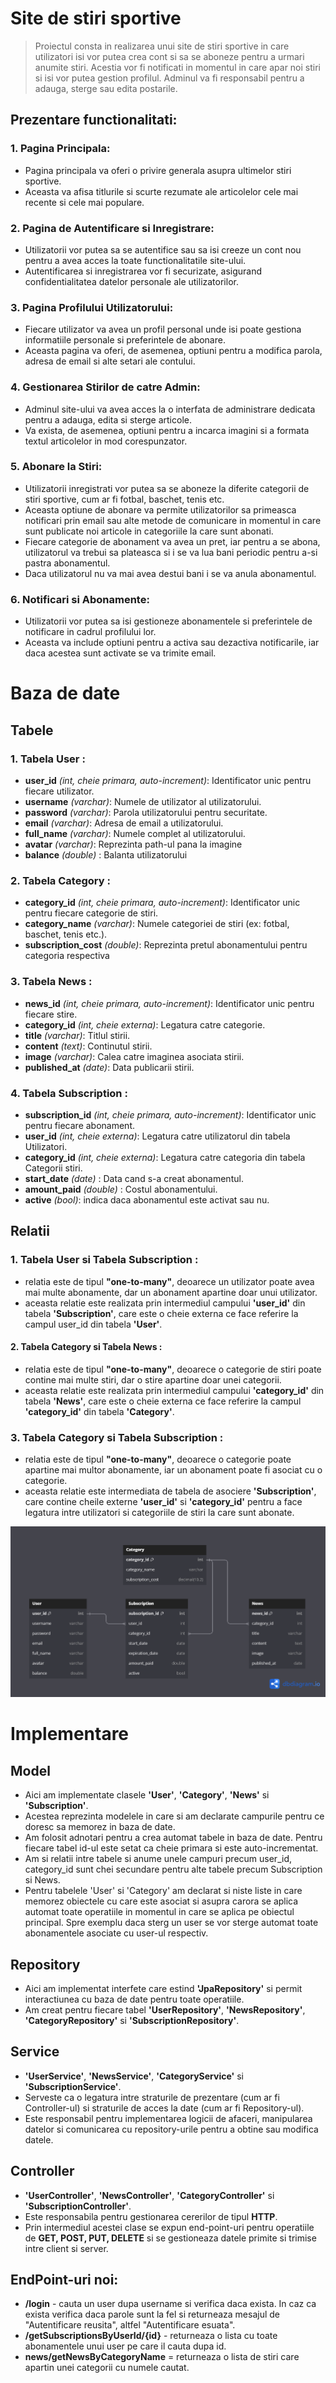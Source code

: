 # Site de stiri sportive
> Proiectul consta in realizarea unui site de stiri sportive in care utilizatori isi vor putea crea cont si sa se aboneze pentru a urmari anumite stiri. Acestia vor fi notificati in momentul in care apar noi stiri si isi vor putea gestion profilul. Adminul va fi responsabil pentru a adauga, sterge sau edita postarile.

## Prezentare functionalitati:
### 1. Pagina Principala:

- Pagina principala va oferi o privire generala asupra ultimelor stiri sportive.
- Aceasta va afisa titlurile si scurte rezumate ale articolelor cele mai recente si cele mai populare.

### 2. Pagina de Autentificare si Inregistrare:

- Utilizatorii vor putea sa se autentifice sau sa isi creeze un cont nou pentru a avea acces la toate functionalitatile site-ului.
- Autentificarea si inregistrarea vor fi securizate, asigurand confidentialitatea datelor personale ale utilizatorilor.

### 3. Pagina Profilului Utilizatorului:

- Fiecare utilizator va avea un profil personal unde isi poate gestiona informatiile personale si preferintele de abonare.
- Aceasta pagina va oferi, de asemenea, optiuni pentru a modifica parola, adresa de email si alte setari ale contului.

### 4. Gestionarea Stirilor de catre Admin:

- Adminul site-ului va avea acces la o interfata de administrare dedicata pentru a adauga, edita si sterge articole.
- Va exista, de asemenea, optiuni pentru a incarca imagini si a formata textul articolelor in mod corespunzator.

### 5. Abonare la Stiri:

- Utilizatorii inregistrati vor putea sa se aboneze la diferite categorii de stiri sportive, cum ar fi fotbal, baschet, tenis etc.
- Aceasta optiune de abonare va permite utilizatorilor sa primeasca notificari prin email sau alte metode de comunicare in momentul in care sunt publicate noi articole in categoriile la care sunt abonati.
- Fiecare categorie de abonament va avea un pret, iar pentru a se abona, utilizatorul va trebui sa plateasca si i se va lua bani periodic pentru a-si pastra abonamentul.
- Daca utilizatorul nu va mai avea destui bani i se va anula abonamentul.

### 6. Notificari si Abonamente:

- Utilizatorii vor putea sa isi gestioneze abonamentele si preferintele de notificare in cadrul profilului lor.
- Aceasta va include optiuni pentru a activa sau dezactiva notificarile, iar daca acestea sunt activate se va trimite email.


# Baza de date
## Tabele
### 1. Tabela User :
* __user_id__ _(int, cheie primara, auto-increment)_: Identificator unic pentru fiecare utilizator.
* __username__ _(varchar)_: Numele de utilizator al utilizatorului.
* __password__ _(varchar)_: Parola utilizatorului pentru securitate.
* __email__ _(varchar)_: Adresa de email a utilizatorului.
* __full_name__ _(varchar)_: Numele complet al utilizatorului.
* __avatar__ _(varchar)_: Reprezinta path-ul pana la imagine
* __balance__ _(double)_ : Balanta utilizatorului

### 2. Tabela Category :
* __category_id__ _(int, cheie primara, auto-increment)_: Identificator unic pentru fiecare categorie de stiri.
* __category_name__ _(varchar)_: Numele categoriei de stiri (ex: fotbal, baschet, tenis etc.).
* __subscription_cost__ _(double)_: Reprezinta pretul abonamentului pentru categoria respectiva


### 3. Tabela News :
* __news_id__ _(int, cheie primara, auto-increment)_: Identificator unic pentru fiecare stire.
* __category_id__ _(int, cheie externa)_: Legatura catre categorie.
* __title__ _(varchar)_: Titlul stirii.
* __content__ _(text)_: Continutul stirii.
* __image__ _(varchar)_: Calea catre imaginea asociata stirii.
* __published_at__ _(date)_: Data publicarii stirii.

### 4. Tabela Subscription :
* __subscription_id__ _(int, cheie primara, auto-increment)_: Identificator unic pentru fiecare abonament.
* __user_id__ _(int, cheie externa)_: Legatura catre utilizatorul din tabela Utilizatori.
* __category_id__ _(int, cheie externa)_: Legatura catre categoria din tabela Categorii stiri.
* __start_date__ _(date)_ : Data cand s-a creat abonamentul. 
* __amount_paid__ _(double)_ : Costul abonamentului.
* __active__ _(bool)_: indica daca abonamentul este activat sau nu.

## Relatii
### 1. Tabela User si Tabela Subscription :
- relatia este de tipul __"one-to-many"__, deoarece un utilizator poate avea mai multe abonamente, dar un abonament apartine doar unui utilizator.
- aceasta relatie este realizata prin intermediul campului __'user_id'__ din tabela __'Subscription'__, care este o cheie externa ce face referire la campul user_id din tabela __'User'__.
#### 2. Tabela Category si Tabela News : 
- relatia este de tipul __"one-to-many"__, deoarece o categorie de stiri poate contine mai multe stiri, dar o stire apartine doar unei categorii.
- aceasta relatie este realizata prin intermediul campului __'category_id'__ din tabela __'News'__, care este o cheie externa ce face referire la campul __'category_id'__ din tabela __'Category'__.
### 3. Tabela Category si Tabela Subscription :
- relatia este de tipul __"one-to-many"__, deoarece o categorie poate apartine mai multor abonamente, iar un abonament poate fi asociat cu o categorie.
- aceasta relatie este intermediata de tabela de asociere __'Subscription'__, care contine cheile externe __'user_id'__ si __'category_id'__ pentru a face legatura intre utilizatori si categoriile de stiri la care sunt abonate.

![Diagrama Bazei de date](Poze/new_diagram.png)

# Implementare
## Model
- Aici am implementate clasele __'User'__, __'Category'__, __'News'__ si __'Subscription'__.
- Acestea reprezinta modelele in care si am declarate campurile pentru ce doresc sa memorez in baza de date.
- Am folosit adnotari pentru a crea automat tabele in baza de date. Pentru fiecare tabel id-ul este setat ca cheie primara si este auto-incrementat.
- Am si relatii intre tabele si anume unele campuri precum user_id, category_id sunt chei secundare pentru alte tabele precum Subscription si News.
- Pentru tabelele 'User' si 'Category' am declarat si niste liste in care memorez obiectele cu care este asociat si asupra carora se aplica automat toate operatiile in momentul in care se aplica pe obiectul principal. Spre exemplu daca sterg un user se vor sterge automat toate abonamentele asociate cu user-ul respectiv.  

## Repository
- Aici am implementat interfete care estind __'JpaRepository'__ si permit interactiunea cu baza de date pentru toate operatiile.
- Am creat pentru fiecare tabel __'UserRepository'__, __'NewsRepository'__, __'CategoryRepository'__ si __'SubscriptionRepository'__.

## Service
- __'UserService'__, __'NewsService'__, __'CategoryService'__ si __'SubscriptionService'__.
- Serveste ca o legatura intre straturile de prezentare (cum ar fi Controller-ul) si straturile de acces la date (cum ar fi Repository-ul).
- Este responsabil pentru implementarea logicii de afaceri, manipularea datelor si comunicarea cu repository-urile pentru a obtine sau modifica datele.

## Controller
- __'UserController'__, __'NewsController'__, __'CategoryController'__ si __'SubscriptionController'__.
- Este responsabila pentru gestionarea cererilor de tipul __HTTP__.
- Prin intermediul acestei clase se expun end-point-uri pentru operatiile de __GET, POST, PUT, DELETE__ si se gestioneaza datele primite si trimise intre client si server.

## EndPoint-uri noi:
- __/login__ - cauta un user dupa username si verifica daca exista. In caz ca exista verifica daca parole sunt la fel si returneaza mesajul de "Autentificare reusita", altfel "Autentificare esuata".
- __/getSubscriptionsByUserId/{id}__ - returneaza o lista cu toate abonamentele unui user pe care il cauta dupa id.
- __news/getNewsByCategoryName__ = returneaza o lista de stiri care apartin unei categorii cu numele cautat.
